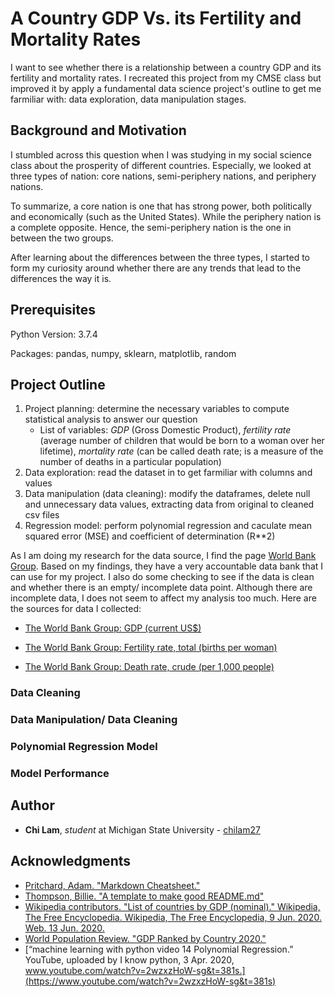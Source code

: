 # A Country GDP Vs. its Fertility and Mortality Rates

I want to see whether there is a relationship between a country GDP and its fertility and mortality rates. I recreated this project from my CMSE class but improved it by apply a fundamental data science project's outline to get me farmiliar with: data exploration, data manipulation stages.

## Background and Motivation

I stumbled across this question when I was studying in my social science class about the prosperity of different countries. Especially, we looked at three types of nation: core nations, semi-periphery nations, and periphery nations. 

To summarize, a core nation is one that has strong power, both politically and economically (such as the United States). While the periphery nation is a complete opposite. Hence, the semi-periphery nation is the one in between the two groups. 

After learning about the differences between the three types, I started to form my curiosity around whether there are any trends that lead to the differences the way it is.

## Prerequisites
Python Version: 3.7.4

Packages: pandas, numpy, sklearn, matplotlib, random

## Project Outline
1. Project planning: determine the necessary variables to compute statistical analysis to answer our question
    - List of variables: _GDP_ (Gross Domestic Product), _fertility rate_ (average number of children that would be born to a woman over her lifetime), _mortality rate_ (can be called death rate; is a measure of the number of deaths in a particular population)
2. Data exploration: read the dataset in to get farmiliar with columns and values
3. Data manipulation (data cleaning): modify the dataframes, delete null and unnecessary data values, extracting data from original to cleaned csv files
4. Regression model: perform polynomial regression and caculate mean squared error (MSE) and coefficient of determination (R**2)

As I am doing my research for the data source, I find the page [World Bank Group](https://www.worldbank.org/). Based on my findings, they have a very accountable data bank that I can use for my project. I also do some checking to see if the data is clean and whether there is an empty/ incomplete data point. Although there are incomplete data, I does not seem to affect my analysis too much. Here are the sources for data I collected:

* [The World Bank Group: GDP (current US$)](https://data.worldbank.org/indicator/NY.GDP.MKTP.CD?most_recent_year_desc=false&view=map&year=2018)

* [The World Bank Group: Fertility rate, total (births per woman)](https://data.worldbank.org/indicator/SP.DYN.TFRT.IN/)

* [The World Bank Group: Death rate, crude (per 1,000 people)](https://data.worldbank.org/indicator/sp.dyn.cdrt.in)

### Data Cleaning



### Data Manipulation/ Data Cleaning



### Polynomial Regression Model



### Model Performance



## Author

* **Chi Lam**, _student_ at Michigan State University - [chilam27](https://github.com/chilam27)

## Acknowledgments

* [Pritchard, Adam. "Markdown Cheatsheet."](https://github.com/adam-p/markdown-here/wiki/Markdown-Cheatsheet)
* [Thompson, Billie. "A template to make good README.md"](https://gist.github.com/PurpleBooth/109311bb0361f32d87a2)
* [Wikipedia contributors. "List of countries by GDP (nominal)." Wikipedia, The Free Encyclopedia. Wikipedia, The Free Encyclopedia, 9 Jun. 2020. Web. 13 Jun. 2020.](https://en.wikipedia.org/wiki/List_of_countries_by_GDP_%28nominal%29)
* [World Population Review. "GDP Ranked by Country 2020."](https://worldpopulationreview.com/countries/countries-by-gdp/)
* [“machine learning with python video 14 Polynomial Regression.” YouTube, uploaded by 
I know python, 3 Apr. 2020, www.youtube.com/watch?v=2wzxzHoW-sg&t=381s.](https://www.youtube.com/watch?v=2wzxzHoW-sg&t=381s)





